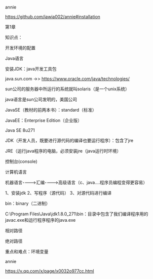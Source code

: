
annie

https://github.com/iawia002/annie#installation


第1章

知识点：


开发环境的配置

Java语言

安装JDK：java开发工具包

java.sun.com  ->> https://www.oracle.com/java/technologies/

sun公司的服务器中所运行的系统就叫solaris（是一个unix系统）

java语言是sun公司发明的，美国公司

JavaSE（教材的前两本书）：standard（标准）

JavaEE：Enterprise Edition（企业版）


Java SE 8u271

JDK（开发人员，既要进行源代码的编译也要运行程序）：包含了jre

JRE（运行java程序的电脑，必须安装jre（java运行时环境）


控制台(console)


计算机语言

机器语言---->汇编---->高级语言（c、java....程序员编程变得更容易）

1、安装jdk
2、写程序（源代码）
3、对源代码进行编译

bin：binary（二进制）

C:\Program Files\Java\jdk1.8.0_271\bin：目录中包含了我们编译程序用的javac.exe和运行程序程序的java.exe

相对路径

绝对路径

重点和难点：环境变量



annie


https://v.qq.com/x/page/x0032o977cc.html